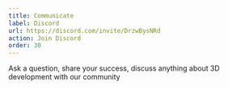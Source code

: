 ```yaml
---
title: Communicate
label: Discord
url: https://discord.com/invite/DrzwBysNRd
action: Join Discord
order: 30
---
```


Ask a question, share your success, discuss anything about 3D development with our community
